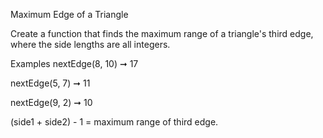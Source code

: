 Maximum Edge of a Triangle

Create a function that finds the maximum range of a triangle's third edge, where the side lengths are all integers.

Examples
nextEdge(8, 10) ➞ 17

nextEdge(5, 7) ➞ 11

nextEdge(9, 2) ➞ 10

(side1 + side2) - 1 = maximum range of third edge.
